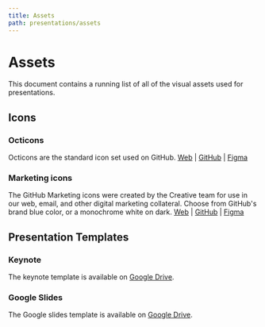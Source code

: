```yaml
---
title: Assets
path: presentations/assets
---
```




# Assets
This document contains a running list of all of the visual assets used for presentations.
## Icons
### Octicons
Octicons are the standard icon set used on GitHub.
[Web](https://octicons.github.com/) | [GitHub](https://github.com/primer/octicons) | [Figma](https://www.figma.com/file/FP7lqd1V00LUaT5zvdklkkZr/Octicons)
### Marketing icons
The GitHub Marketing icons were created by the Creative team for use in our web, email, and other digital marketing collateral. Choose from GitHub's brand blue color, or a monochrome white on dark.
[Web](https://ghicons.github.com/) | [GitHub](https://github.com/github/icons) | [Figma](https://www.figma.com/file/mI7o0RNCbWFhckw2svxKsm/GitHub-Updated-icons-Expanded?node-id=56%3A56)
## Presentation Templates
### Keynote
The keynote template is available on [Google Drive](https://drive.google.com/open?id=1jsWOHJL0hvLfmtQBYL3-srjYhom9z7Ln).
### Google Slides
The Google slides template is available on [Google Drive](https://docs.google.com/presentation/d/1Ex9q_A3-dxWHWw9q2q25KUBmmDkoUMADFKTkVW6o2jw/edit?usp=sharing).
